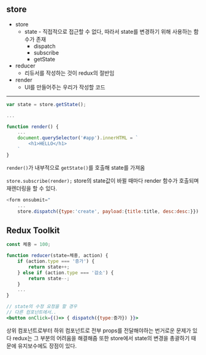 

## store

- store
	- state - 직접적으로 접근할 수 없다, 따라서 state를 변경하기 위해 사용하는 함수가 존재
		- dispatch
		- subscribe
		- getState
- reducer
	- 리듀서를 작성하는 것이 redux의 절반임
- render
	- UI를 만들어주는 우리가 작성할 코드

---

```js
var state = store.getState();

...

function render() {
	...
	document.querySelector('#app').innerHTML = `
		<h1>HELLO</h1>
	`
}
```

`render()`가 내부적으로 `getState()`를 호출해 state를 가져옴

`store.subscribe(render);`
store의 state값이 바뀔 때마다 render 함수가 호출되며 재렌더링을 할 수 있다.

```js
<form onsubmit="
	...
	store.dispatch({type:'create', payload:{title:title, desc:desc:}})
```



## Redux Toolkit

```jsx
const 체중 = 100;

function reducer(state=체중, action) {
	if (action.type === '증가') {
		return state++;
	} else if (action.type === '감소') {
		return state--;
	}
	...
}

// state의 수정 요청을 할 경우
// 다른 컴포넌트에서..
<button onClick={()=> { dispatch({type:증가}) }}>
```

상위 컴포넌트로부터 하위 컴포넌트로 전부 props를 전달해야하는 번거로운 문제가 있다
redux는 그 부분의 어려움을 해결해줌
또한 store에서 state의 변경을 총괄하기 때문에 유지보수에도 장점이 있다.